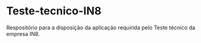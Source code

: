 # Teste-tecnico-IN8
Respositório para a disposição da aplicação requirida pelo Teste técnico da empresa IN8.
